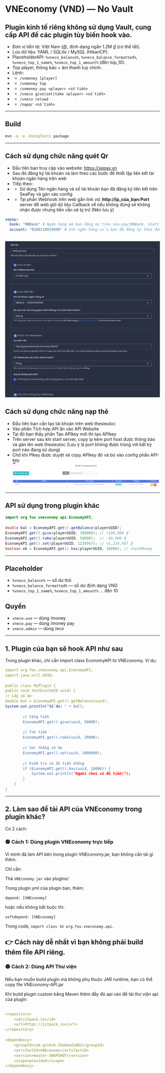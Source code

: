 # VNEconomy (VND) — No Vault

Plugin kinh tế riêng không sử dụng Vault, cung cấp API để các plugin tùy biến hook vào.
---
- Đơn vị tiền tệ: Việt Nam (₫), định dạng ngắn 1.2M ₫ (có thể tắt).
- Lưu dữ liệu: YAML / SQLite / MySQL (HikariCP).
- PlaceholderAPI: `%vneco_balance%`, `%vneco_balance_formatted%`, `%vneco_top_1_name%`, `%vneco_top_1_amount%` (đến top_10).
- Top player, thông báo + âm thanh tuỳ chỉnh.
- Lệnh: 
- - `/vnmoney [player]`
- - `/vnmoney top`
- - `/vnmoney pay <player> <số tiền>`
- - `/vneco give|set|take <player> <số tiền>`
- - `/vneco reload`
- - `/napqr <số tiền>`
---

## Build
```bash
mvn -q -e -DskipTests package
```
---

## Cách sử dụng chức năng quét Qr
- Đầu tiên bạn truy cập vào website: https://sepay.vn
- Sau đó đăng ký tài khoản và làm theo các bước để thiết lập liên kết tài khoàn ngân hàng trên web
- Tiếp theo:
- - Sử dụng Tên ngân hàng và số tài khoàn bạn đã đăng ký liên kết trên SeaPay và gán vào config
- - Tại phần Webhook trên web gắn link vd: **http://ip_của_bạn:Port** server để web gửi dữ liệu Callback về nếu không đúng sẽ không nhận được nhưng tiền vẫn sẽ bj trừ (Nên lưu ý)
``` yaml
sepay:
  bank: "MBBank" # Ngân hàng mà bạn đăng ký trên sea-pay|MBBank, Viettin v.v
  account: "0280110919999" # Stk ngân hàng của bạn đã đăng ký theo đúng tk liên kết
```
![img.png](img.png)
---

## Cách sử dụng chức năng nạp thẻ
- Đầu tiên bạn cần tạo tài khoản trên web thesieutoc
- Vào phần Tích hợp API ấn vào API Website
- Tại đó bạn thấy phần Tạo APIkey mới thì tạo APIkey
- Trên server sau khi start server, copy ip kèm port host được thông báo và gán lên web thesieutoc (Lưu ý là port không được trùng với bất kỳ port nào đang sử dụng)
- Chờ khi PIkey được duyệt sẽ copy APIkey đó và bỏ vào config phần API-key
![img_1.png](img_1.png)

---

## API sử dụng trong plugin khác
```java
import org.fox.vneconomy.api.EconomyAPI;

double bal = EconomyAPI.get().getBalance(playerUUID);
EconomyAPI.get().give(playerUUID, 100000); // +100,000 ₫
EconomyAPI.get().take(playerUUID, 50000);  // -50,000 ₫
EconomyAPI.get().set(playerUUID, 1234567); // =1,234,567 ₫
boolean ok = EconomyAPI.get().has(playerUUID, 10000); // checkMoney
```
---
## Placeholder
- `%vneco_balance%` — số dư thô
- `%vneco_balance_formatted%` — số dư định dạng VND
- `%vneco_top_1_name%`, `%vneco_top_1_amount%` … đến 10

## Quyền
- `vneco.use` — dùng /money
- `vneco.pay` — dùng /money pay
- `vneco.admin` — dùng /eco

---

## 1. Plugin của bạn sẽ hook API như sau

Trong plugin khác, chỉ cần import class EconomyAPI từ VNEconomy.
Ví dụ:

```yaml
import org.fox.vneconomy.api.EconomyAPI;
import java.util.UUID;

public class MyPlugin {
public void testEco(UUID uuid) {
// Lấy số dư
double bal = EconomyAPI.get().getBalance(uuid);
System.out.println("Số dư: " + bal);

        // Cộng tiền
        EconomyAPI.get().give(uuid, 50000);

        // Trừ tiền
        EconomyAPI.get().take(uuid, 20000);

        // Set thẳng số dư
        EconomyAPI.get().set(uuid, 1000000);

        // Kiểm tra có đủ tiền không
        if (EconomyAPI.get().has(uuid, 10000)) {
            System.out.println("Người chơi có đủ tiền!");
        }
    }
}
```
---
## 2. Làm sao để tải API của VNEconomy trong plugin khác?

Có 2 cách:

### 🟢 Cách 1: Dùng plugin VNEconomy trực tiếp

Vì mình đã làm API bên trong plugin VNEconomy.jar, bạn không cần tải gì thêm.

Chỉ cần:

Thả `VNEconomy.jar` vào plugins/

Trong plugin.yml của plugin bạn, thêm:

`depend: [VNEconomy]`


hoặc nếu không bắt buộc thì:

`softdepend: [VNEconomy]`


Trong code, `import class từ org.fox.vneconomy.api.`

👉 Cách này dễ nhất vì bạn không phải build thêm file API riêng.
---
### 🟡 Cách 2: Dùng API Thư viện

Nếu bạn muốn build plugin mà không phụ thuộc JAR runtime, bạn có thể copy file VNEconomy-API.jar

Khi build plugin custom bằng Maven thêm đầy đủ api vào để tải thư viện api của plugin:

```yaml

<repository>
    <id>jitpack.io</id>
    <url>https://jitpack.io</url>
</repository>

<dependency>
    <groupId>com.github.ShadowZa982</groupId>
    <artifactId>VNEconomy</artifactId>
    <version>master-SNAPSHOT</version>
    <scope>provided</scope>
</dependency>

```